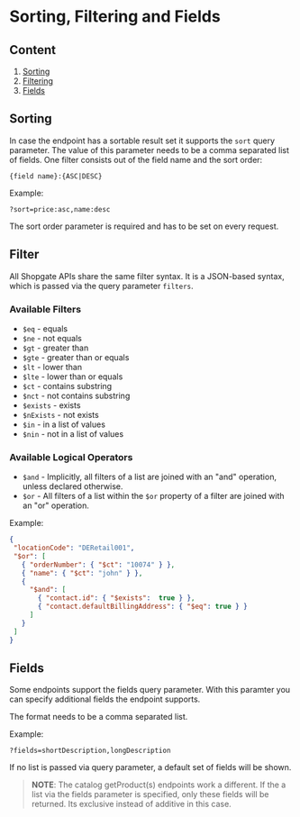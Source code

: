 # Sorting, Filtering and Fields

## Content

1. [Sorting](#sorting)
2. [Filtering](#filtering)
3. [Fields](#fields)

## Sorting

In case the endpoint has a sortable result set it supports the `sort` query parameter. The value of this parameter needs to be a comma separated list of fields.
One filter consists out of the field name and the sort order:

`{field name}:{ASC|DESC}`

Example:

`?sort=price:asc,name:desc`

The sort order parameter is required and has to be set on every request.

## Filter

All Shopgate APIs share the same filter syntax. It is a JSON-based syntax, which is passed via the query parameter `filters`.

### Available Filters

- `$eq` - equals
- `$ne` - not equals
- `$gt` - greater than
- `$gte` - greater than or equals
- `$lt` - lower than
- `$lte` - lower than or equals
- `$ct` - contains substring
- `$nct` - not contains substring
- `$exists` - exists
- `$nExists` - not exists
- `$in` - in a list of values
- `$nin` - not in a list of values

### Available Logical Operators

- `$and` - Implicitly, all filters of a list are joined with an "and" operation, unless declared otherwise.
- `$or` - All filters of a list within the `$or` property of a filter are joined with an "or" operation.

Example:

```json
{
 "locationCode": "DERetail001",
 "$or": [
   { "orderNumber": { "$ct": "10074" } },
   { "name": { "$ct": "john" } },
   {
     "$and": [
       { "contact.id": { "$exists":  true } },
       { "contact.defaultBillingAddress": { "$eq": true } }
     ]
   }
 ]
}
```

## Fields

Some endpoints support the fields query parameter. With this paramter you can specify additional fields the endpoint supports.

The format needs to be a comma separated list.

Example:

`?fields=shortDescription,longDescription`

If no list is passed via query parameter, a default set of fields will be shown.

> **NOTE**: The catalog getProduct(s) endpoints work a  different. If the a list via the fields parameter is specified, only these fields will be returned. Its exclusive instead of additive in this case.
